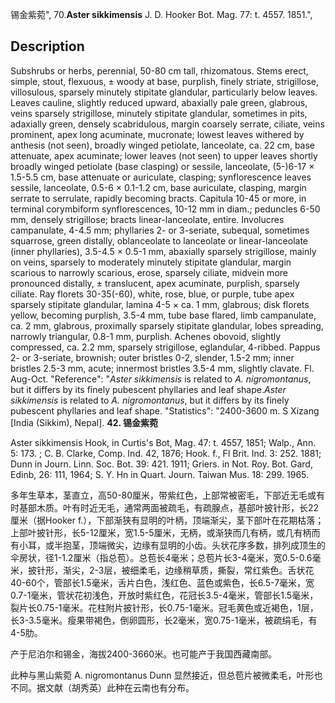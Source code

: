 锡金紫菀",
70.**Aster sikkimensis** J. D. Hooker Bot. Mag. 77: t. 4557. 1851.",

## Description
Subshrubs or herbs, perennial, 50-80 cm tall, rhizomatous. Stems erect, simple, stout, flexuous, ± woody at base, purplish, finely striate, strigillose, villosulous, sparsely minutely stipitate glandular, particularly below leaves. Leaves cauline, slightly reduced upward, abaxially pale green, glabrous, veins sparsely strigillose, minutely stipitate glandular, sometimes in pits, adaxially green, densely scabridulous, margin coarsely serrate, ciliate, veins prominent, apex long acuminate, mucronate; lowest leaves withered by anthesis (not seen), broadly winged petiolate, lanceolate, ca. 22 cm, base attenuate, apex acuminate; lower leaves (not seen) to upper leaves shortly broadly winged petiolate (base clasping) or sessile, lanceolate, (5-)6-17 × 1.5-5.5 cm, base attenuate or auriculate, clasping; synflorescence leaves sessile, lanceolate, 0.5-6 × 0.1-1.2 cm, base auriculate, clasping, margin serrate to serrulate, rapidly becoming bracts. Capitula 10-45 or more, in terminal corymbiform synflorescences, 10-12 mm in diam.; peduncles 6-50 mm, densely strigillose; bracts linear-lanceolate, entire. Involucres campanulate, 4-4.5 mm; phyllaries 2- or 3-seriate, subequal, sometimes squarrose, green distally, oblanceolate to lanceolate or linear-lanceolate (inner phyllaries), 3.5-4.5 × 0.5-1 mm, abaxially sparsely strigillose, mainly on veins, sparsely to moderately minutely stipitate glandular, margin scarious to narrowly scarious, erose, sparsely ciliate, midvein more pronounced distally, ± translucent, apex acuminate, purplish, sparsely ciliate. Ray florets 30-35(-60), white, rose, blue, or purple, tube apex sparsely stipitate glandular, lamina 4-5 × ca. 1 mm, glabrous; disk florets yellow, becoming purplish, 3.5-4 mm, tube base flared, limb campanulate, ca. 2 mm, glabrous, proximally sparsely stipitate glandular, lobes spreading, narrowly triangular, 0.8-1 mm, purplish. Achenes obovoid, slightly compressed, ca. 2.2 mm, sparsely strigillose, eglandular, 4-ribbed. Pappus 2- or 3-seriate, brownish; outer bristles 0-2, slender, 1.5-2 mm; inner bristles 2.5-3 mm, acute; innermost bristles 3.5-4 mm, slightly clavate. Fl. Aug-Oct.
  "Reference": "*Aster sikkimensis* is related to *A. nigromontanus*, but it differs by its finely pubescent phyllaries and leaf shape.*Aster sikkimensis* is related to *A. nigromontanus*, but it differs by its finely pubescent phyllaries and leaf shape.
  "Statistics": "2400-3600 m. S Xizang [India (Sikkim), Nepal].
**42. 锡金紫菀**

Aster sikkimensis Hook, in Curtis's Bot, Mag. 47: t. 4557, 1851; Walp., Ann. 5: 173. ; C. B. Clarke, Comp. Ind. 42, 1876; Hook. f., Fl Brit. Ind. 3: 252. 1881; Dunn in Journ. Linn. Soc. Bot. 39: 421. 1911; Griers. in Not. Roy. Bot. Gard, Edinb, 26: 111, 1964; S. Y. Hn in Quart. Journ. Taiwan Mus. 18: 299. 1965.

多年生草本，茎直立，高50-80厘米，带紫红色，上部常被密毛，下部近无毛或有时基部木质。叶有时近无毛，通常两面被疏毛，有疏腺点，基部叶披针形，长22厘米（据Hooker f.），下部渐狭有显明的叶柄，顶端渐尖，茎下部叶在花期枯落；上部叶披针形，长5-12厘米，宽1.5-5厘米，无柄，或渐狭而几有柄，或几有柄而有小耳，或半抱茎，顶端微尖，边缘有显明的小齿。头状花序多数，排列成顶生的伞房状，径1-1.2厘米（指总苞）。总苞长4毫米；总苞片长3-4毫米，宽0.5-0.6毫米，披针形，渐尖，2-3层，被细柔毛，边缘稍草质，撕裂，常红紫色。舌状花40-60个，管部长1.5毫米，舌片白色，浅红色、蓝色或紫色，长6.5-7毫米，宽0.7-1毫米，管状花初浅色，开放时紫红色，花冠长3.5-4毫米，管部长1.5毫米，裂片长0.75-1毫米。花柱附片披针形，长0.75-1毫米。冠毛黄色或近褐色，1层，长3-3.5毫米。瘦果带褐色，倒卵圆形，长2毫米，宽0.75-1毫米，被疏绢毛，有4-5肋。

产于尼泊尔和锡金，海拔2400-3660米。也可能产于我国西藏南部。

此种与黑山紫菀 A. nigromontanus Dunn 显然接近，但总苞片被微柔毛，叶形也不同。据文献（胡秀英）此种在云南也有分布。
